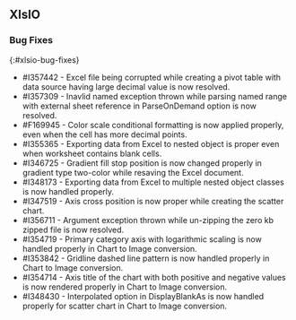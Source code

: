 ## XlsIO

### Bug Fixes
{:#xlsio-bug-fixes}

* \#I357442 - Excel file being corrupted while creating a pivot table with data source having large decimal value is now resolved. 
* \#I357309 - Inavlid named exception thrown while parsing named range with external sheet reference in ParseOnDemand option is now resolved. 
* \#F169945 - Color scale conditional formatting is now applied properly, even when the cell has more decimal points. 
* \#I355365 - Exporting data from Excel to nested object is proper even when worksheet contains blank cells. 
* \#I346725 - Gradient fill stop position is now changed properly in gradient type two-color while resaving the Excel document. 
* \#I348173 - Exporting data from Excel to multiple nested object classes is now handled properly. 
* \#I347519 - Axis cross position is now proper while creating the scatter chart. 
* \#I356711 - Argument exception thrown while un-zipping the zero kb zipped file is now resolved. 
* \#I354719 - Primary category axis with logarithmic scaling is now handled properly in Chart to Image conversion. 
* \#I353842 - Gridline dashed line pattern is now handled properly in Chart to Image conversion. 
* \#I354714 - Axis title of the chart with both positive and negative values is now rendered properly in Chart to Image conversion. 
* \#I348430 - Interpolated option in DisplayBlankAs is now handled properly for scatter chart in Chart to Image conversion. 
